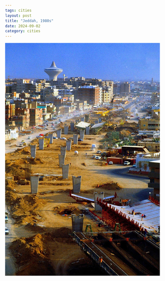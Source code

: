 ```yaml
---
tags: cities
layout: post
title: "Jeddah, 1980s"
date: 2024-09-02
category: cities
---
```


![jeddah-construction.jpg](https://raw.githubusercontent.com/muneer78/muneer78.github.io/master/images/jeddah-construction.jpg)